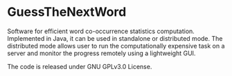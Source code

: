 # GuessTheNextWord

Software for efficient word co-occurrence statistics computation. Implemented in Java, it can be used in standalone or distributed mode. The distributed mode allows user to run the computationally expensive task on a server and monitor the progress remotely using a lightweight GUI.

The code is released under GNU GPLv3.0 License.
